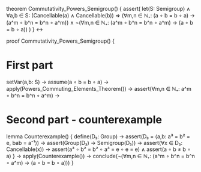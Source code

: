 theorem Commutativity_Powers_Semigroup() {
  assert(
    let(S: Semigroup) ∧
    ∀a,b ∈ S: (Cancellable(a) ∧ Cancellable(b)) ⇒
    (∀m,n ∈ ℕ₊: (a ∘ b = b ∘ a) → (a^m ∘ b^n = b^n ∘ a^m)) ∧
    ¬(∀m,n ∈ ℕ₊: (a^m ∘ b^n = b^n ∘ a^m) → (a ∘ b = b ∘ a))
  )
} ↔

proof Commutativity_Powers_Semigroup() {
  # First part
  setVar(a,b: S) →
  assume(a ∘ b = b ∘ a) →
  apply(Powers_Commuting_Elements_Theorem()) →
  assert(∀m,n ∈ ℕ₊: a^m ∘ b^n = b^n ∘ a^m) →

  # Second part - counterexample
  lemma Counterexample() {
    define(D₃: Group) →
    assert(D₃ = ⟨a,b: a³ = b² = e, bab = a⁻¹⟩) →
    assert(Group(D₃) → Semigroup(D₃)) →
    assert(∀x ∈ D₃: Cancellable(x)) →
    assert(a³ ∘ b² = b² ∘ a³ = e ∘ e = e) ∧
    assert(a ∘ b ≠ b ∘ a)
  } →
  apply(Counterexample()) →
  conclude(¬(∀m,n ∈ ℕ₊: (a^m ∘ b^n = b^n ∘ a^m) → (a ∘ b = b ∘ a)))
}